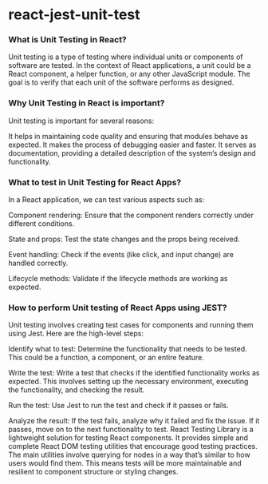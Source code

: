 # react-jest-unit-test

### What is Unit Testing in React?
Unit testing is a type of testing where individual units or components of software are tested. In the context of React applications, a unit could be a React component, a helper function, or any other JavaScript module. The goal is to verify that each unit of the software performs as designed.

### Why Unit Testing in React is important?
Unit testing is important for several reasons:

It helps in maintaining code quality and ensuring that modules behave as expected.
It makes the process of debugging easier and faster.
It serves as documentation, providing a detailed description of the system’s design and functionality.

### What to test in Unit Testing for React Apps?
In a React application, we can test various aspects such as:

Component rendering: Ensure that the component renders correctly under different conditions.

State and props: Test the state changes and the props being received.

Event handling: Check if the events (like click, and input change) are handled correctly.

Lifecycle methods: Validate if the lifecycle methods are working as expected.

### How to perform Unit testing of React Apps using JEST?
Unit testing involves creating test cases for components and running them using Jest. Here are the high-level steps:

Identify what to test: Determine the functionality that needs to be tested. This could be a function, a component, or an entire feature.

Write the test: Write a test that checks if the identified functionality works as expected. This involves setting up the necessary environment, executing the functionality, and checking the result.

Run the test: Use Jest to run the test and check if it passes or fails.

Analyze the result: If the test fails, analyze why it failed and fix the issue. If it passes, move on to the next functionality to test.
React Testing Library is a lightweight solution for testing React components. It provides simple and complete React DOM testing utilities that encourage good testing practices. The main utilities involve querying for nodes
in a way that’s similar to how users would find them. This means tests will be more maintainable and resilient to component structure or styling changes.
